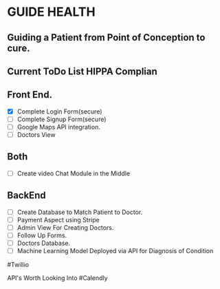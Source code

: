 # GUIDE HEALTH

## Guiding a Patient from Point of Conception to cure.

## Current ToDo List HIPPA Complian

## Front End.

- [x] Complete Login Form(secure)
- [ ] Complete Signup Form(secure)
- [ ] Google Maps API integration.
- [ ] Doctors View

## Both

- [ ] Create video Chat Module in the Middle

## BackEnd

- [ ] Create Database to Match Patient to Doctor.
- [ ] Payment Aspect using Stripe
- [ ] Admin View For Creating Doctors.
- [ ] Follow Up Forms.
- [ ] Doctors Database.
- [ ] Machine Learning Model Deployed via API for Diagnosis of Condition

#Twillio

API's Worth Looking Into
#Calendly
